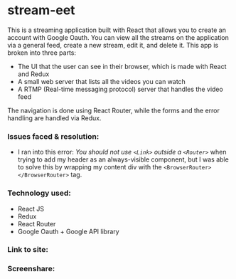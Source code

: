 # stream-eet

This is a streaming application built with React that allows you to create an account with Google Oauth. You can view all the streams on the application via a general feed, create a new stream, edit it, and delete it. This app is broken into three parts: 

- The UI that the user can see in their browser, which is made with React and Redux
- A small web server that lists all the videos you can watch
- A RTMP (Real-time messaging protocol) server that handles the video feed

The navigation is done using React Router, while the forms and the error handling are handled via Redux. 


<h3>Issues faced & resolution:</h3>

- I ran into this error: *You should not use `<Link>` outside a `<Router>`* when trying to add my header as an always-visible component, but I was able to solve this by wrapping my content div with the `<BrowserRouter></BrowserRouter>` tag. 

<h3>Technology used:</h3>

- React JS
- Redux
- React Router
- Google Oauth + Google API library



<h3>Link to site:</h3>

<h3>Screenshare:</h3>

